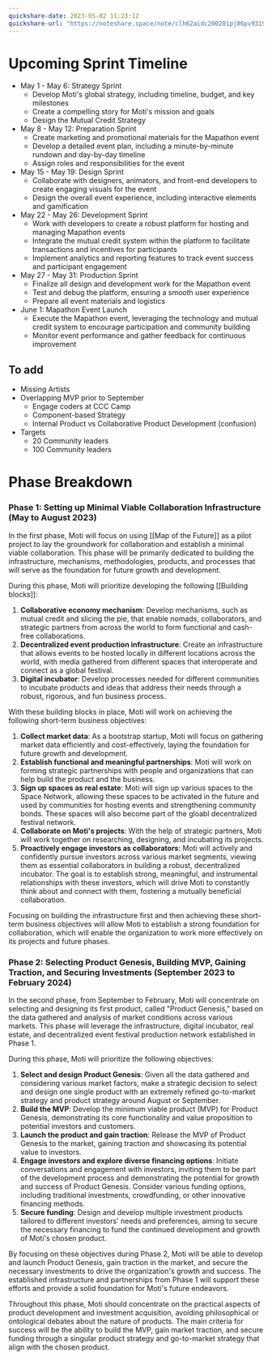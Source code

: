 ```yaml
---
quickshare-date: 2023-05-02 11:23:12
quickshare-url: "https://noteshare.space/note/clh62aidc200201pj86pv9319#ApXGLsLuVMkQNmmSJsiqOo/7CdmceAfEpxJO5G37kbM"
---
```

# Upcoming Sprint Timeline
- May 1 - May 6: Strategy Sprint
  - Develop Moti's global strategy, including timeline, budget, and key milestones
  - Create a compelling story for Moti's mission and goals
  - Design the Mutual Credit Strategy
- May 8 - May 12: Preparation Sprint
  - Create marketing and promotional materials for the Mapathon event
  - Develop a detailed event plan, including a minute-by-minute rundown and day-by-day timeline
  - Assign roles and responsibilities for the event
- May 15 - May 19: Design Sprint
  - Collaborate with designers, animators, and front-end developers to create engaging visuals for the event
  - Design the overall event experience, including interactive elements and gamification
- May 22 - May 26: Development Sprint
  - Work with developers to create a robust platform for hosting and managing Mapathon events
  - Integrate the mutual credit system within the platform to facilitate transactions and incentives for participants
  - Implement analytics and reporting features to track event success and participant engagement
- May 27 - May 31: Production Sprint
  - Finalize all design and development work for the Mapathon event
  - Test and debug the platform, ensuring a smooth user experience
  - Prepare all event materials and logistics
- June 1: Mapathon Event Launch
  - Execute the Mapathon event, leveraging the technology and mutual credit system to encourage participation and community building
  - Monitor event performance and gather feedback for continuous improvement
  
## To add
- Missing Artists
- Overlapping MVP prior to September
	- Engage coders at CCC Camp
	- Component-based Strategy
	- Internal Product vs Collaborative Product Development (confusion)
- Targets
	- 20 Community leaders
	- 100 Community leaders

# Phase Breakdown

### Phase 1: Setting up Minimal Viable Collaboration Infrastructure (May to August 2023)

In the first phase, Moti will focus on using [[Map of the Future]] as a pilot project to lay the groundwork for collaboration and establish a minimal viable collaboration. This phase will be primarily dedicated to building the infrastructure, mechanisms, methodologies, products, and processes that will serve as the foundation for future growth and development.

During this phase, Moti will prioritize developing the following [[Building blocks]]:
1.  **Collaborative economy mechanism**: Develop mechanisms, such as mutual credit and slicing the pie, that enable nomads, collaborators, and strategic partners from across the world to form functional and cash-free collaborations.
2.  **Decentralized event production infrastructure**: Create an infrastructure that allows events to be hosted locally in different locations across the world, with media gathered from different spaces that interoperate and connect as a global festival.
3.  **Digital incubator**: Develop processes needed for different communities to incubate products and ideas that address their needs through a robust, rigorous, and fun business process.

With these building blocks in place, Moti will work on achieving the following short-term business objectives:

1.  **Collect market data**: As a bootstrap startup, Moti will focus on gathering market data efficiently and cost-effectively, laying the foundation for future growth and development.
2.  **Establish functional and meaningful partnerships**: Moti will work on forming strategic partnerships with people and organizations that can help build the product and the business.
3.  **Sign up spaces as real estate**: Moti will sign up various spaces to the Space Network, allowing these spaces to be activated in the future and used by communities for hosting events and strengthening community bonds. These spaces will also become part of the gloabl decentralized festival network.
4.  **Collaborate on Moti's projects**: With the help of strategic partners, Moti will work together on researching, designing, and incubating its projects.
5. **Proactively engage investors as collaborators**: Moti will actively and confidently pursue investors across various market segments, viewing them as essential collaborators in building a robust, decentralized incubator. The goal is to establish strong, meaningful, and instrumental relationships with these investors, which will drive Moti to constantly think about and connect with them, fostering a mutually beneficial collaboration.

Focusing on building the infrastructure first and then achieving these short-term business objectives will allow Moti to establish a strong foundation for collaboration, which will enable the organization to work more effectively on its projects and future phases.

### Phase 2: Selecting Product Genesis, Building MVP, Gaining Traction, and Securing Investments (September 2023 to February 2024)

In the second phase, from September to February, Moti will concentrate on selecting and designing its first product, called "Product Genesis," based on the data gathered and analysis of market conditions across various markets. This phase will leverage the infrastructure, digital incubator, real estate, and decentralized event festival production network established in Phase 1.

During this phase, Moti will prioritize the following objectives:

1.  **Select and design Product Genesis**: Given all the data gathered and considering various market factors, make a strategic decision to select and design one single product with an extremely refined go-to-market strategy and product strategy around August or September.
2.  **Build the MVP**: Develop the minimum viable product (MVP) for Product Genesis, demonstrating its core functionality and value proposition to potential investors and customers.
3.  **Launch the product and gain traction**: Release the MVP of Product Genesis to the market, gaining traction and showcasing its potential value to investors.
4.  **Engage investors and explore diverse financing options**: Initiate conversations and engagement with investors, inviting them to be part of the development process and demonstrating the potential for growth and success of Product Genesis. Consider various funding options, including traditional investments, crowdfunding, or other innovative financing methods.
5.  **Secure funding**: Design and develop multiple investment products tailored to different investors' needs and preferences, aiming to secure the necessary financing to fund the continued development and growth of Moti's chosen product.

By focusing on these objectives during Phase 2, Moti will be able to develop and launch Product Genesis, gain traction in the market, and secure the necessary investments to drive the organization's growth and success. The established infrastructure and partnerships from Phase 1 will support these efforts and provide a solid foundation for Moti's future endeavors.

Throughout this phase, Moti should concentrate on the practical aspects of product development and investment acquisition, avoiding philosophical or ontological debates about the nature of products. The main criteria for success will be the ability to build the MVP, gain market traction, and secure funding through a singular product strategy and go-to-market strategy that align with the chosen product.